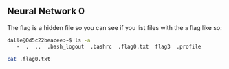 ## Neural Network 0
The flag is a hidden file so you can see if you list files with the `a` flag like so:
```bash
dalle@0d5c22beacee:~$ ls -a
   -  .  ..  .bash_logout  .bashrc  .flag0.txt  flag3  .profile
```

```bash
cat .flag0.txt
```
